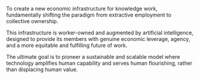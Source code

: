 To create a new economic infrastructure for knowledge work, fundamentally shifting the paradigm from extractive employment to collective ownership.

This infrastructure is worker-owned and augmented by artificial intelligence, designed to provide its members with genuine economic leverage, agency, and a more equitable and fulfilling future of work.

The ultimate goal is to pioneer a sustainable and scalable model where technology amplifies human capability and serves human flourishing, rather than displacing human value.